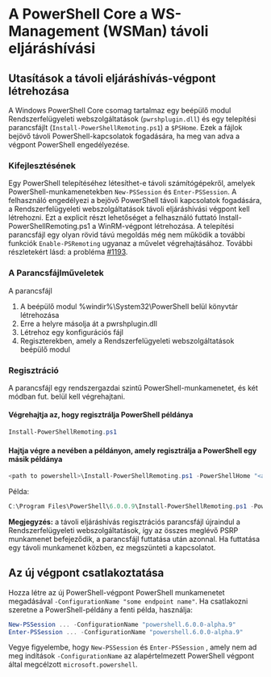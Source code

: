 # <a name="ws-management-wsman-remoting-in-powershell-core"></a>A PowerShell Core a WS-Management (WSMan) távoli eljáráshívási 

## <a name="instructions-to-create-a-remoting-endpoint"></a>Utasítások a távoli eljáráshívás-végpont létrehozása

A Windows PowerShell Core csomag tartalmaz egy beépülő modul Rendszerfelügyeleti webszolgáltatások (`pwrshplugin.dll`) és egy telepítési parancsfájlt (`Install-PowerShellRemoting.ps1`) a `$PSHome`.
Ezek a fájlok bejövő távoli PowerShell-kapcsolatok fogadására, ha meg van adva a végpont PowerShell engedélyezése.

### <a name="motivation"></a>Kifejlesztésének

Egy PowerShell telepítéséhez létesíthet-e távoli számítógépekről, amelyek PowerShell-munkamenetekben `New-PSSession` és `Enter-PSSession`.
A felhasználó engedélyezi a bejövő PowerShell távoli kapcsolatok fogadására, a Rendszerfelügyeleti webszolgáltatások távoli eljáráshívási végpont kell létrehozni.
Ezt a explicit részt lehetőséget a felhasználó futtató Install-PowerShellRemoting.ps1 a WinRM-végpont létrehozása.
A telepítési parancsfájl egy olyan rövid távú megoldás még nem működik a további funkciók `Enable-PSRemoting` ugyanaz a művelet végrehajtásához.
További részletekért lásd: a probléma [#1193](https://github.com/PowerShell/PowerShell/issues/1193).

### <a name="script-actions"></a>A Parancsfájlműveletek

A parancsfájl

1. A beépülő modul %windir%\System32\PowerShell belül könyvtár létrehozása
1. Erre a helyre másolja át a pwrshplugin.dll
1. Létrehoz egy konfigurációs fájl
1. Regiszterekben, amely a Rendszerfelügyeleti webszolgáltatások beépülő modul

### <a name="registration"></a>Regisztráció

A parancsfájl egy rendszergazdai szintű PowerShell-munkamenetet, és két módban fut. belül kell végrehajtani.

#### <a name="executed-by-the-instance-of-powershell-that-it-will-register"></a>Végrehajtja az, hogy regisztrálja PowerShell példánya

``` powershell
Install-PowerShellRemoting.ps1
```

#### <a name="executed-by-another-instance-of-powershell-on-behalf-of-the-instance-that-it-will-register"></a>Hajtja végre a nevében a példányon, amely regisztrálja a PowerShell egy másik példánya

``` powershell
<path to powershell>\Install-PowerShellRemoting.ps1 -PowerShellHome "<absolute path to the instance's $PSHOME>" -PowerShellVersion "<the powershell version tag>"
```

Példa:

``` powershell
C:\Program Files\PowerShell\6.0.0.9\Install-PowerShellRemoting.ps1 -PowerShellHome "C:\Program Files\PowerShell\6.0.0.9\" -PowerShellVersion "6.0.0-alpha.9"
```

**Megjegyzés:** a távoli eljáráshívás regisztrációs parancsfájl újraindul a Rendszerfelügyeleti webszolgáltatások, így az összes meglévő PSRP munkamenet befejeződik, a parancsfájl futtatása után azonnal. Ha futtatása egy távoli munkamenet közben, ez megszünteti a kapcsolatot.

## <a name="how-to-connect-to-the-new-endpoint"></a>Az új végpont csatlakoztatása

Hozza létre az új PowerShell-végpont PowerShell munkamenetet megadásával `-ConfigurationName "some endpoint name"`. Ha csatlakozni szeretne a PowerShell-példány a fenti példa, használja:

``` powershell
New-PSSession ... -ConfigurationName "powershell.6.0.0-alpha.9"
Enter-PSSession ... -ConfigurationName "powershell.6.0.0-alpha.9"
```

Vegye figyelembe, hogy `New-PSSession` és `Enter-PSSession` , amely nem ad meg indítások `-ConfigurationName` az alapértelmezett PowerShell végpont által megcélzott `microsoft.powershell`.
